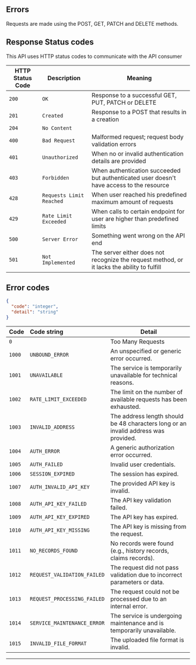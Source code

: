 ## Errors

Requests are made using the POST, GET, PATCH and DELETE methods.

## Response Status codes

This API uses HTTP status codes to communicate with the API consumer

| HTTP Status Code | Description              | Meaning                                                                                     |
|------------------|--------------------------|---------------------------------------------------------------------------------------------|
| `200`            | `OK`                     | Response to a successful GET, PUT, PATCH or DELETE                                          | 
| `201`            | `Created`                | Response to a POST that results in a creation                                               | 
| `204`            | `No Content`             |                                                                                             |
| `400`            | `Bad Request`            | Malformed request; request body validation errors                                           | 
| `401`            | `Unauthorized`           | When no or invalid authentication details are provided                                      |                             
| `403`            | `Forbidden`              | When authentication succeeded but authenticated user doesn't have access to the resource    | 
| `428`            | `Requests Limit Reached` | When user reached his predefined maximum amount of requests                                 | 
| `429`            | `Rate Limit Exceeded`    | When calls to certain endpoint for user are higher than predefined limits                   | 
| `500`            | `Server Error`           | Something went wrong on the API end                                                         | 
| `501`            | `Not Implemented`        | The server either does not recognize the request method, or it lacks the ability to fulfill | 



## Error codes

```json
{
  "code": "integer",
  "detail": "string"
}
```

| Code   | Code string                 | Detail                                                                                                        | 
|--------|:----------------------------|---------------------------------------------------------------------------------------------------------------|
| `0`    |                             | Too Many Requests                                                                                             |
| `1000` | `UNBOUND_ERROR`             | An unspecified or generic error occurred.                                                                     |
| `1001` | `UNAVAILABLE`               | The service is temporarily unavailable for technical reasons.                                                 |
| `1002` | `RATE_LIMIT_EXCEEDED`       | The limit on the number of available requests has been exhausted.                                             | 
| `1003` | `INVALID_ADDRESS`           | The address length should be 48 characters long or an invalid address was provided.                           |
| `1004` | `AUTH_ERROR`                | A generic authorization error occurred.                                                                       |
| `1005` | `AUTH_FAILED`               | Invalid user credentials.                                                                                     |
| `1006` | `SESSION_EXPIRED`           | The session has expired.                                                                                      |
| `1007` | `AUTH_INVALID_API_KEY`      | The provided API key is invalid.                                                                              |
| `1008` | `AUTH_API_KEY_FAILED`       | The API key validation failed.                                                                                |
| `1009` | `AUTH_API_KEY_EXPIRED`      | The API key has expired.                                                                                      |
| `1010` | `AUTH_API_KEY_MISSING`      | The API key is missing from the request.                                                                      |
| `1011` | `NO_RECORDS_FOUND`          | No records were found (e.g., history records, claims records).                                                |
| `1012` | `REQUEST_VALIDATION_FAILED` | The request did not pass validation due to incorrect parameters or data.                                      |
| `1013` | `REQUEST_PROCESSING_FAILED` | The request could not be processed due to an internal error.                                                  |
| `1014` | `SERVICE_MAINTENANCE_ERROR` | The service is undergoing maintenance and is temporarily unavailable.                                         |
| `1015` | `INVALID_FILE_FORMAT`       | The uploaded file format is invalid.                                                                          |


***



